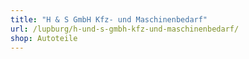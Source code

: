 ```yaml
---
title: "H & S GmbH Kfz- und Maschinenbedarf"
url: /lupburg/h-und-s-gmbh-kfz-und-maschinenbedarf/
shop: Autoteile
---
```

